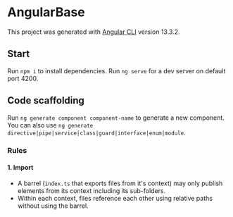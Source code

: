 # AngularBase

This project was generated with [Angular CLI](https://github.com/angular/angular-cli) version 13.3.2.

## Start
Run `npm i` to install dependencies.
Run `ng serve` for a dev server on default port 4200.

## Code scaffolding

Run `ng generate component component-name` to generate a new component. You can also use `ng generate directive|pipe|service|class|guard|interface|enum|module`.

### Rules

#### 1. Import

- A barrel (`index.ts` that exports files from it's context) may only publish elements from its context including its sub-folders.
- Within each context, files reference each other using relative paths without using the barrel.
